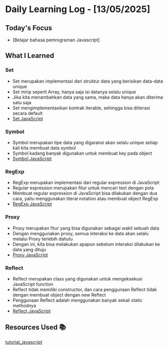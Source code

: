 # Daily Learning Log - [13/05/2025]

## Today's Focus

- [Belajar bahasa pemrograman Javascript]

## What I Learned

### Set
- Set merupakan implementasi dari struktur data yang berisikan data-data unique
- Set mirip seperti Array, hanya saja isi datanya selalu unique
- Jika kita menambahkan data yang sama, maka data hanya akan diterima satu saja
- Set mengimplementasikan kontrak iterable, sehingga bisa diiterasi secara default
- [Set JavaScript](https://developer.mozilla.org/en-US/docs/Web/JavaScript/Reference/Global_Objects/Set)

### Symbol
- Symbol merupakan tipe data yang digaransi akan selalu unique setiap kali kita membuat data symbol
- Symbol kadang banyak digunakan untuk membuat key pada object
- [Symbol JavaScript](https://developer.mozilla.org/en-US/docs/Web/JavaScript/Reference/Global_Objects/Symbol )

### RegExp
- RegExp merupakan implementasi dari regular expression di JavaScript
- Regular expression merupakan fitur untuk mencari text dengan pola
- Membuat regular expression di JavaScript bisa dilakukan dengan dua cara, yaitu menggunakan literal notation atau membuat object RegExp
- [RegExp JavaScript](https://developer.mozilla.org/en-US/docs/Web/JavaScript/Reference/Global_Objects/RegExp )

### Proxy
- Proxy merupakan fitur yang bisa digunakan sebagai wakil sebuah data
- Dengan menggunakan proxy, semua interaksi ke data akan selalu melalui Proxy terlebih dahulu
- Dengan ini, kita bisa melakukan apapun sebelum interaksi dilakukan ke data yang dituju
- [Proxy JavaScript](https://developer.mozilla.org/en-US/docs/Web/JavaScript/Reference/Global_Objects/Proxy )

### Reflect
- Reflect merupakan class yang digunakan untuk mengeksekusi JavaScript function
- Reflect tidak memiliki constructor, dan cara penggunaan Reflect tidak dengan membuat object dengan new Reflect
- Penggunaan Reflect adalah menggunakan banyak sekali static methodnya
- [Reflect JavaScript](https://developer.mozilla.org/en-US/docs/Web/JavaScript/Reference/Global_Objects/Reflect )





## Resources Used 📚
[tutorial_javascript](https://youtube.com/playlist?list=PL-CtdCApEFH8SS0Gsj9_a0cC0jypFEoSg&si=2GXqQE6Pyee4ME5O)